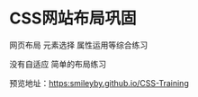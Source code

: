 CSS网站布局巩固
==============
网页布局 元素选择 属性运用等综合练习

没有自适应 简单的布局练习

预览地址：[https:smileyby.github.io/CSS-Training](https:smileyby.github.io/CSS-Training)